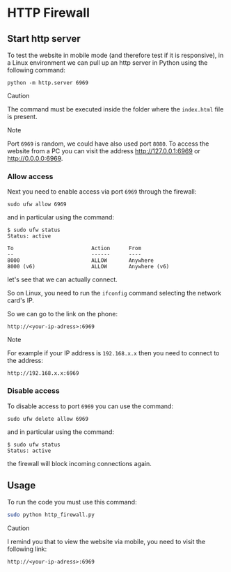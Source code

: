 # HTTP Firewall

## Start http server

To test the website in mobile mode (and therefore test if it is responsive), in a Linux environment we can pull up an http server in Python using the following command:

```
python -m http.server 6969
```

> [!CAUTION]
> The command must be executed inside the folder where the `index.html` file is present.

> [!NOTE]
> Port `6969` is random, we could have also used port `8080`. To access the website from a PC you can visit the address http://127.0.0.1:6969 or http://0.0.0.0:6969.

### Allow access

Next you need to enable access via port `6969` through the firewall:

```
sudo ufw allow 6969
```

and in particular using the command:

```
$ sudo ufw status
Status: active

To                         Action      From
--                         ------      ----
8000                       ALLOW       Anywhere                  
8000 (v6)                  ALLOW       Anywhere (v6)
```

let's see that we can actually connect.

So on Linux, you need to run the `ifconfig` command selecting the network card's IP.

So we can go to the link on the phone:

```
http://<your-ip-adress>:6969
```

> [!NOTE]
> For example if your IP address is `192.168.x.x` then you need to connect to the address:
> ```
> http://192.168.x.x:6969
> ```

### Disable access

To disable access to port `6969` you can use the command:

```
sudo ufw delete allow 6969
```

and in particular using the command:

```
$ sudo ufw status
Status: active
```

the firewall will block incoming connections again.

## Usage

To run the code you must use this command:

```bash
sudo python http_firewall.py
```

> [!CAUTION]
> I remind you that to view the website via mobile, you need to visit the following link:
> ```
> http://<your-ip-adress>:6969
> ```